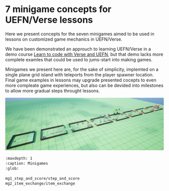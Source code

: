 # 7 minigame concepts for UEFN/Verse lessons

Here we present concepts for the seven minigames aimed to be used in lessons on customized game mechanics in UEFN/Verse. 

We have been demonstrated an approuch to learning UEFN/Verse in a demo course [Learn to code with Verse and UEFN](https://petljamediastorage.blob.core.windows.net/temp/learn-verse/index.html), but that demo lacks more complete examles that could be used to jums-start into making games.

Minigames we present here are, for the sake of simplicity, implemted on a single plane grid island with teleports from the player spawner location. Final game examples in lessons may upgrade presented cocepts to even more compleate game experiences, but also can be devided into milestones to allow more gradual steps throught lessons. 

![Island in UEFN](big-picture.png)

```{toctree}
:maxdepth: 1
:caption: Minigames
:glob:

mg1_step_and_score/step_and_score
mg2_item_exchange/item_exchange
```